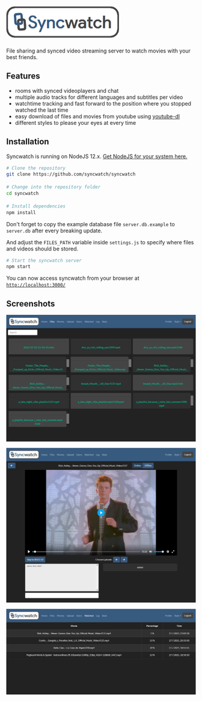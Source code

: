
# ![Syncwatch](/docs/syncwatch_logo.png?raw=true "Syncwatch")

File sharing and synced video streaming server to watch movies with your best friends.


## Features

- rooms with synced videoplayers and chat
- multiple audio tracks for different languages and subtitles per video
- watchtime tracking and fast forward to the position where you stopped watched the last time 
- easy download of files and movies from youtube using [youtube-dl](https://github.com/ytdl-org/youtube-dl)
- different styles to please your eyes at every time


## Installation

Syncwatch is running on NodeJS 12.x. [Get NodeJS for your system here.](https://nodejs.org/en/)

```bash
# Clone the repository
git clone https://github.com/syncwatch/syncwatch

# Change into the repository folder
cd syncwatch

# Install dependencies
npm install
```

Don't forget to copy the example database file `server.db.example` to `server.db` after every breaking update.

And adjust the `FILES_PATH` variable inside `settings.js` to specify where files and videos should be stored.

```bash
# Start the syncwatch server
npm start
```

You can now access syncwatch from your browser at [`http://localhost:3000/`](http://localhost:3000/)


## Screenshots

![Screenshot Files](/docs/screenshot_files.png?raw=true "Screenshot Files")

![Screenshot Room](/docs/screenshot_room.png?raw=true "Screenshot Room")

![Screenshot Watched](/docs/screenshot_watched.png?raw=true "Screenshot Watched")